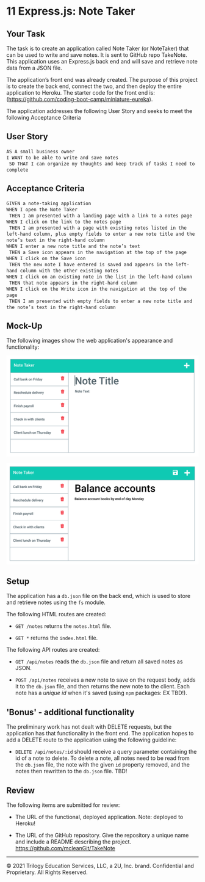 # 11 Express.js: Note Taker

## Your Task

The task is to create an application called Note Taker (or NoteTaker) that can be used to write and save notes. It is sent to GitHub repo TakeNote.
This application uses an Express.js back end and will save and retrieve note data from a JSON file.

The application’s front end was already created. The purpose of this project is to create the back end, connect the two, and then deploy the entire application to Heroku. The starter code for the front end is: (https://github.com/coding-boot-camp/miniature-eureka).

The application addresses the following User Story and seeks to meet the following Acceptance Criteria

## User Story

```
AS A small business owner
I WANT to be able to write and save notes
 SO THAT I can organize my thoughts and keep track of tasks I need to complete
```

## Acceptance Criteria

```
GIVEN a note-taking application
WHEN I open the Note Taker
 THEN I am presented with a landing page with a link to a notes page
WHEN I click on the link to the notes page
 THEN I am presented with a page with existing notes listed in the left-hand column, plus empty fields to enter a new note title and the note’s text in the right-hand column
WHEN I enter a new note title and the note’s text
 THEN a Save icon appears in the navigation at the top of the page
WHEN I click on the Save icon
 THEN the new note I have entered is saved and appears in the left-hand column with the other existing notes
WHEN I click on an existing note in the list in the left-hand column
 THEN that note appears in the right-hand column
WHEN I click on the Write icon in the navigation at the top of the page
 THEN I am presented with empty fields to enter a new note title and the note’s text in the right-hand column
```

## Mock-Up

The following images show the web application's appearance and functionality: 

![Existing notes are listed in the left-hand column with empty fields on the right-hand side for the new note’s title and text.](./Assets/11-express-homework-demo-01.png)

![Note titled “Balance accounts” reads, “Balance account books by end of day Monday,” with other notes listed on the left.](./Assets/11-express-homework-demo-02.png)

## Setup

The application has a `db.json` file on the back end, which is used to store and retrieve notes using the `fs` module.

The following HTML routes are created:

* `GET /notes` returns the `notes.html` file.

* `GET *`  returns the `index.html` file.

The following API routes are created:

* `GET /api/notes` reads the `db.json` file and return all saved notes as JSON.

* `POST /api/notes` receives a new note to save on the request body, adds it to the `db.json` file, and then returns the new note to the client. 
Each note has a *unique id* when it's saved (using `npm` packages: EX TBD!).

## 'Bonus' - additional functionality

The preliminary work has not dealt with DELETE requests, but the application has that functionality in the front end. 
The application hopes to add a DELETE route to the application using the following guideline:

* `DELETE /api/notes/:id` should receive a query parameter containing the id of a note to delete. To delete a note, all notes need to be read from the `db.json` file, the note with the given `id` property removed, and the notes then rewritten to the `db.json` file.  TBD!

## Review

The following items are submitted for review:

* The URL of the functional, deployed application.
  Note: deployed to Heroku!

* The URL of the GitHub repository. Give the repository a unique name and include a README describing the project.
  https://github.com/mcleanGit/TakeNote


- - -
© 2021 Trilogy Education Services, LLC, a 2U, Inc. brand. Confidential and Proprietary. All Rights Reserved.
